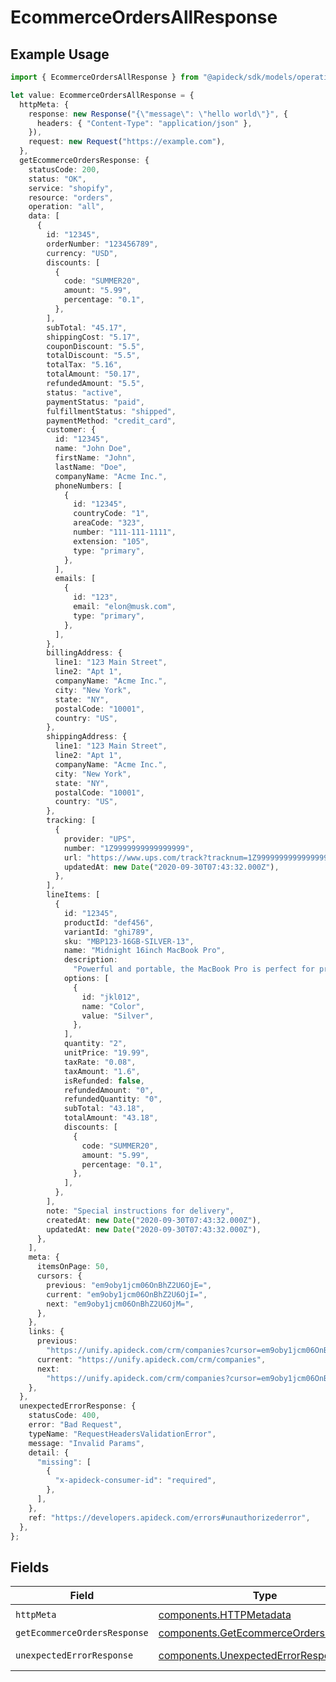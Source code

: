 # EcommerceOrdersAllResponse

## Example Usage

```typescript
import { EcommerceOrdersAllResponse } from "@apideck/sdk/models/operations";

let value: EcommerceOrdersAllResponse = {
  httpMeta: {
    response: new Response("{\"message\": \"hello world\"}", {
      headers: { "Content-Type": "application/json" },
    }),
    request: new Request("https://example.com"),
  },
  getEcommerceOrdersResponse: {
    statusCode: 200,
    status: "OK",
    service: "shopify",
    resource: "orders",
    operation: "all",
    data: [
      {
        id: "12345",
        orderNumber: "123456789",
        currency: "USD",
        discounts: [
          {
            code: "SUMMER20",
            amount: "5.99",
            percentage: "0.1",
          },
        ],
        subTotal: "45.17",
        shippingCost: "5.17",
        couponDiscount: "5.5",
        totalDiscount: "5.5",
        totalTax: "5.16",
        totalAmount: "50.17",
        refundedAmount: "5.5",
        status: "active",
        paymentStatus: "paid",
        fulfillmentStatus: "shipped",
        paymentMethod: "credit_card",
        customer: {
          id: "12345",
          name: "John Doe",
          firstName: "John",
          lastName: "Doe",
          companyName: "Acme Inc.",
          phoneNumbers: [
            {
              id: "12345",
              countryCode: "1",
              areaCode: "323",
              number: "111-111-1111",
              extension: "105",
              type: "primary",
            },
          ],
          emails: [
            {
              id: "123",
              email: "elon@musk.com",
              type: "primary",
            },
          ],
        },
        billingAddress: {
          line1: "123 Main Street",
          line2: "Apt 1",
          companyName: "Acme Inc.",
          city: "New York",
          state: "NY",
          postalCode: "10001",
          country: "US",
        },
        shippingAddress: {
          line1: "123 Main Street",
          line2: "Apt 1",
          companyName: "Acme Inc.",
          city: "New York",
          state: "NY",
          postalCode: "10001",
          country: "US",
        },
        tracking: [
          {
            provider: "UPS",
            number: "1Z9999999999999999",
            url: "https://www.ups.com/track?tracknum=1Z9999999999999999",
            updatedAt: new Date("2020-09-30T07:43:32.000Z"),
          },
        ],
        lineItems: [
          {
            id: "12345",
            productId: "def456",
            variantId: "ghi789",
            sku: "MBP123-16GB-SILVER-13",
            name: "Midnight 16inch MacBook Pro",
            description:
              "Powerful and portable, the MacBook Pro is perfect for professionals and creatives.",
            options: [
              {
                id: "jkl012",
                name: "Color",
                value: "Silver",
              },
            ],
            quantity: "2",
            unitPrice: "19.99",
            taxRate: "0.08",
            taxAmount: "1.6",
            isRefunded: false,
            refundedAmount: "0",
            refundedQuantity: "0",
            subTotal: "43.18",
            totalAmount: "43.18",
            discounts: [
              {
                code: "SUMMER20",
                amount: "5.99",
                percentage: "0.1",
              },
            ],
          },
        ],
        note: "Special instructions for delivery",
        createdAt: new Date("2020-09-30T07:43:32.000Z"),
        updatedAt: new Date("2020-09-30T07:43:32.000Z"),
      },
    ],
    meta: {
      itemsOnPage: 50,
      cursors: {
        previous: "em9oby1jcm06OnBhZ2U6OjE=",
        current: "em9oby1jcm06OnBhZ2U6OjI=",
        next: "em9oby1jcm06OnBhZ2U6OjM=",
      },
    },
    links: {
      previous:
        "https://unify.apideck.com/crm/companies?cursor=em9oby1jcm06OnBhZ2U6OjE%3D",
      current: "https://unify.apideck.com/crm/companies",
      next:
        "https://unify.apideck.com/crm/companies?cursor=em9oby1jcm06OnBhZ2U6OjM",
    },
  },
  unexpectedErrorResponse: {
    statusCode: 400,
    error: "Bad Request",
    typeName: "RequestHeadersValidationError",
    message: "Invalid Params",
    detail: {
      "missing": [
        {
          "x-apideck-consumer-id": "required",
        },
      ],
    },
    ref: "https://developers.apideck.com/errors#unauthorizederror",
  },
};
```

## Fields

| Field                                                                                          | Type                                                                                           | Required                                                                                       | Description                                                                                    |
| ---------------------------------------------------------------------------------------------- | ---------------------------------------------------------------------------------------------- | ---------------------------------------------------------------------------------------------- | ---------------------------------------------------------------------------------------------- |
| `httpMeta`                                                                                     | [components.HTTPMetadata](../../models/components/httpmetadata.md)                             | :heavy_check_mark:                                                                             | N/A                                                                                            |
| `getEcommerceOrdersResponse`                                                                   | [components.GetEcommerceOrdersResponse](../../models/components/getecommerceordersresponse.md) | :heavy_minus_sign:                                                                             | Orders                                                                                         |
| `unexpectedErrorResponse`                                                                      | [components.UnexpectedErrorResponse](../../models/components/unexpectederrorresponse.md)       | :heavy_minus_sign:                                                                             | Unexpected error                                                                               |